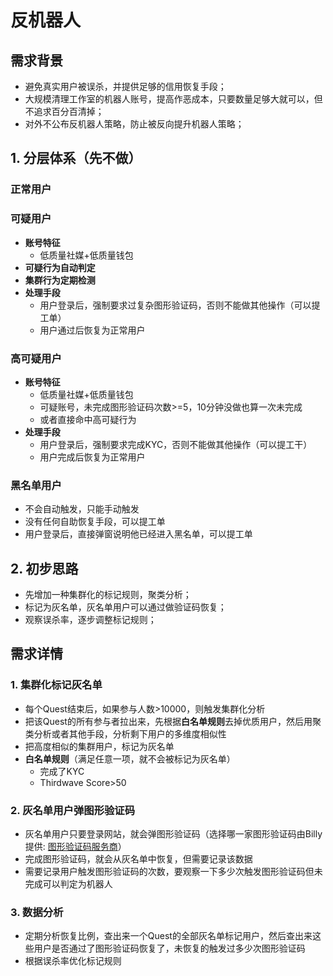 # 反机器人

## 需求背景

*   避免真实用户被误杀，并提供足够的信用恢复手段；
*   大规模清理工作室的机器人账号，提高作恶成本，只要数量足够大就可以，但不追求百分百清掉；
*   对外不公布反机器人策略，防止被反向提升机器人策略；

## 1. 分层体系（先不做）

### 正常用户

### 可疑用户

*   **账号特征**
    *   低质量社媒+低质量钱包
*   **可疑行为自动判定**
*   **集群行为定期检测**
*   **处理手段**
    *   用户登录后，强制要求过复杂图形验证码，否则不能做其他操作（可以提工单）
    *   用户通过后恢复为正常用户

### 高可疑用户

*   **账号特征**
    *   低质量社媒+低质量钱包
    *   可疑账号，未完成图形验证码次数\>=5，10分钟没做也算一次未完成
    *   或者直接命中高可疑行为
*   **处理手段**
    *   用户登录后，强制要求完成KYC，否则不能做其他操作（可以提工干）
    *   用户完成后恢复为正常用户

### 黑名单用户

*   不会自动触发，只能手动触发
*   没有任何自助恢复手段，可以提工单
*   用户登录后，直接弹窗说明他已经进入黑名单，可以提工单

## 2. 初步思路

*   先增加一种集群化的标记规则，聚类分析；
*   标记为灰名单，灰名单用户可以通过做验证码恢复；
*   观察误杀率，逐步调整标记规则；

## 需求详情

### 1. 集群化标记灰名单

*   每个Quest结束后，如果参与人数\>10000，则触发集群化分析
*   把该Quest的所有参与者拉出来，先根据**白名单规则**去掉优质用户，然后用聚类分析或者其他手段，分析剩下用户的多维度相似性
*   把高度相似的集群用户，标记为灰名单
*   **白名单规则**（满足任意一项，就不会被标记为灰名单）
    *   完成了KYC
    *   Thirdwave Score\>50

### 2. 灰名单用户弹图形验证码

*   灰名单用户只要登录网站，就会弹图形验证码（选择哪一家图形验证码由Billy提供: [图形验证码服务商](https://ontology.sg.larksuite.com/wiki/VksOwQZamiNZhwkwZFWlTHl5gWh?from=from_copylink)）
*   完成图形验证码，就会从灰名单中恢复，但需要记录该数据
*   需要记录用户触发图形验证码的次数，要观察一下多少次触发图形验证码但未完成可以判定为机器人

### 3. 数据分析

*   定期分析恢复比例，查出来一个Quest的全部灰名单标记用户，然后查出来这些用户是否通过了图形验证码恢复了，未恢复的触发过多少次图形验证码
*   根据误杀率优化标记规则
